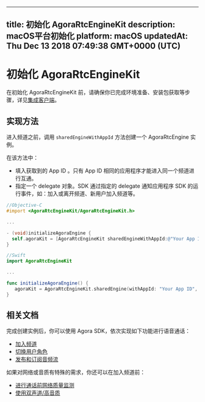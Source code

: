 
---
title: 初始化 AgoraRtcEngineKit
description: macOS平台初始化
platform: macOS
updatedAt: Thu Dec 13 2018 07:49:38 GMT+0000 (UTC)
---
# 初始化 AgoraRtcEngineKit
在初始化 AgoraRtcEngineKit 前，请确保你已完成环境准备、安装包获取等步骤，详见[集成客户端](../../cn/Interactive%20Broadcast/mac_video.md)。

## 实现方法
进入频道之前，调用 `sharedEngineWithAppId` 方法创建一个 AgoraRtcEngine 实例。

在该方法中：

- 填入获取到的 App ID 。只有 App ID 相同的应用程序才能进入同一个频道进行互通。
- 指定一个 delegate 对象。SDK 通过指定的 delegate 通知应用程序 SDK 的运行事件，如：加入或离开频道、新用户加入频道等。

```objective-c
//Objective-C
#import <AgoraRtcEngineKit/AgoraRtcEngineKit.h>

...

- (void)initializeAgoraEngine {
  self.agoraKit = [AgoraRtcEngineKit sharedEngineWithAppId:@"Your App ID" delegate:self];
}
```

```swift
//Swift
import AgoraRtcEngineKit

...

func initializeAgoraEngine() {
   agoraKit = AgoraRtcEngineKit.sharedEngine(withAppId: "Your App ID", delegate: self)
}
```

## 相关文档
完成创建实例后，你可以使用 Agora SDK，依次实现如下功能进行语音通话：
* [加入频道](../../cn/Interactive%20Broadcast/join_live_mac.md)
* [切换用户角色](../../cn/Interactive%20Broadcast/role_mac.md)
* [发布和订阅音频流](../../cn/Interactive%20Broadcast/publish_mac_live.md)

如果对网络或音质有特殊的需求，你还可以在加入频道前：
* [进行通话前网络质量监测](../../cn/Interactive%20Broadcast/lastmile_ios.md)
* [使用双声道/高音质](../../cn/Interactive%20Broadcast/audio_profile_mac.md)
